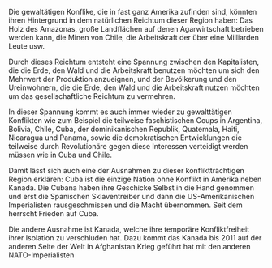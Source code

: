 Die gewaltätigen Konflike, die in fast ganz Amerika zufinden sind, könnten ihren Hintergrund in dem natürlichen Reichtum dieser Region haben: Das Holz des Amazonas, große Landflächen auf denen Agarwirtschaft betrieben werden kann, die Minen von Chile, die Arbeitskraft der über eine Milliarden Leute usw. 

Durch dieses Reichtum entsteht eine Spannung zwischen den Kapitalisten, die die Erde, den Wald und die Arbeitskraft benutzen möchten um sich den Mehrwert der Produktion anzueignen, und der Bevölkerung und den Ureinwohnern, die die Erde, den Wald und die Arbeitskraft nutzen möchten um das gesellschaftliche Reichtum zu vermehren.

In dieser Spannung kommt es auch immer wieder zu gewalttätigen Konflikten wie zum Beispiel die teilweise faschistischen Coups in Argentina, Bolivia, Chile, Cuba, der dominikanischen Republik, Quatemala, Haiti, Nicaragua und Panama, sowie die demokratischen Entwicklungen die teilweise durch Revolutionäre gegen diese Interessen verteidigt werden müssen wie in Cuba und Chile.

Damit lässt sich auch eine der Ausnahmen zu dieser konfliktträchtigen Region erklären: Cuba ist die einzige Nation ohne Konflikt in Amerika neben Kanada. Die Cubana haben ihre Geschicke Selbst in die Hand genommen und erst die Spanischen Sklaventreiber und dann die US-Amerikanischen Imperialisten rausgeschmissen und die Macht übernommen. Seit dem herrscht Frieden auf Cuba.

Die andere Ausnahme ist Kanada, welche ihre temporäre Konfliktfreiheit ihrer Isolation zu verschluden hat. Dazu kommt das Kanada bis 2011 auf der anderen Seite der Welt in Afghanistan Krieg geführt hat mit den anderen NATO-Imperialisten 